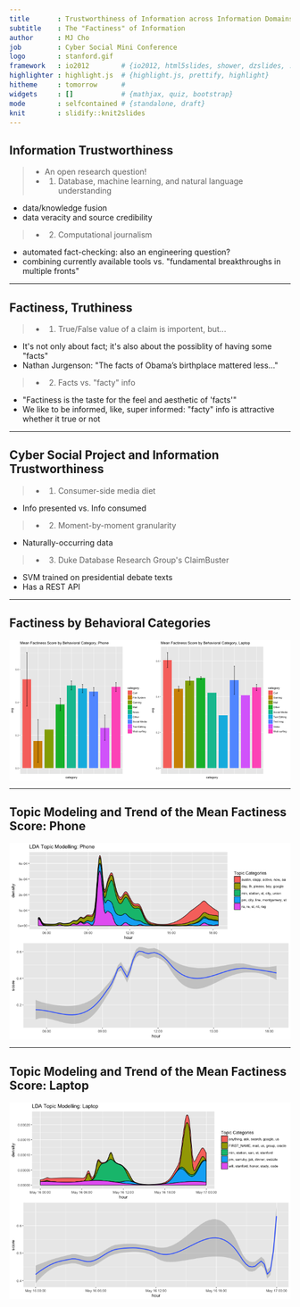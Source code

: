 ```yaml
---
title       : Trustworthiness of Information across Information Domains
subtitle    : The "Factiness" of Information
author      : MJ Cho
job         : Cyber Social Mini Conference
logo        : stanford.gif
framework   : io2012        # {io2012, html5slides, shower, dzslides, ...}
highlighter : highlight.js  # {highlight.js, prettify, highlight}
hitheme     : tomorrow      # 
widgets     : []            # {mathjax, quiz, bootstrap}
mode        : selfcontained # {standalone, draft}
knit        : slidify::knit2slides
---
```




## Information Trustworthiness
>- An open research question!
>- 1. Database, machine learning, and natural language understanding
  - data/knowledge fusion
  - data veracity and source credibility
>- 2. Computational journalism 
  - automated fact-checking: also an engineering question?
  - combining currently available tools vs. "fundamental breakthroughs in multiple fronts"

---

## Factiness, Truthiness
>- 1. True/False value of a claim is importent, but...
  - It's not only about fact; it's also about the possiblity of having some "facts"
  - Nathan Jurgenson: "The facts of Obama’s birthplace mattered less..."
>- 2. Facts vs. "facty" info
  - "Factiness is the taste for the feel and aesthetic of 'facts'" 
  - We like to be informed, like, super informed: "facty" info is attractive whether it true or not

---

## Cyber Social Project and Information Trustworthiness
>- 1. Consumer-side media diet
  - Info presented vs. Info consumed
>- 2. Moment-by-moment granularity
  - Naturally-occurring data
>- 3. Duke Database Research Group's ClaimBuster
  - SVM trained on presidential debate texts
  - Has a REST API

---

## Factiness by Behavioral Categories
<img src="figure/unnamed-chunk-2-1.png" title="plot of chunk unnamed-chunk-2" alt="plot of chunk unnamed-chunk-2" style="display: block; margin: auto;" />

---

## Topic Modeling and Trend of the Mean Factiness Score: Phone
<img src="figure/unnamed-chunk-3-1.png" title="plot of chunk unnamed-chunk-3" alt="plot of chunk unnamed-chunk-3" style="display: block; margin: auto;" />

---

## Topic Modeling and Trend of the Mean Factiness Score: Laptop
<img src="figure/unnamed-chunk-4-1.png" title="plot of chunk unnamed-chunk-4" alt="plot of chunk unnamed-chunk-4" style="display: block; margin: auto;" />

